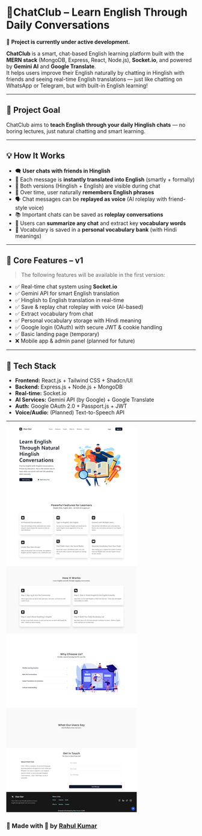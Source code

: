 # 🧠ChatClub – Learn English Through Daily Conversations

🚧 **Project is currently under active development.**

**ChatClub** is a smart, chat-based English learning platform built with the **MERN stack** (MongoDB, Express, React, Node.js), **Socket.io**, and powered by **Gemini AI** and **Google Translate**.  
It helps users improve their English naturally by chatting in Hinglish with friends and seeing real-time English translations — just like chatting on WhatsApp or Telegram, but with built-in English learning!

---

## 🎯 Project Goal

ChatClub aims to **teach English through your daily Hinglish chats** — no boring lectures, just natural chatting and smart learning.

---

## 💡 How It Works

- 🗨️ **User chats with friends in Hinglish**
- 📜 Each message is **instantly translated into English** (smartly + formally)
- 🔄 Both versions (Hinglish + English) are visible during chat
- 🧠 Over time, user naturally **remembers English phrases**
- 🗣️ Chat messages can be **replayed as voice** (AI roleplay with friend-style voice)
- 📚 Important chats can be saved as **roleplay conversations**
- 🧾 Users can **summarize any chat** and extract key **vocabulary words**
- 📕 Vocabulary is saved in a **personal vocabulary bank** (with Hindi meanings)

---

## 🚀 Core Features – v1

> The following features will be available in the first version:

- ✅ Real-time chat system using **Socket.io**
- ✅ Gemini API for smart English translation
- ✅ Hinglish to English translation in real-time
- ✅ Save & replay chat roleplay with voice (AI-based)
- ✅ Extract vocabulary from chat
- ✅ Personal vocabulary storage with Hindi meaning
- ✅ Google login (OAuth) with secure JWT & cookie handling
- ✅ Basic landing page (temporary)
- ❌ Mobile app & admin panel (planned for future)

---

## 🧠 Tech Stack

- **Frontend:** React.js + Tailwind CSS + Shadcn/UI
- **Backend:** Express.js + Node.js + MongoDB
- **Real-time:** Socket.io
- **AI Services:** Gemini API (by Google) + Google Translate
- **Auth:** Google OAuth 2.0 + Passport.js + JWT
- **Voice/Audio:** (Planned) Text-to-Speech API

---
![Landing Page](./screenshots/landingpage.png)

### 🚀 Made with 💖 by [Rahul Kumar](https://github.com/rahulydw)
